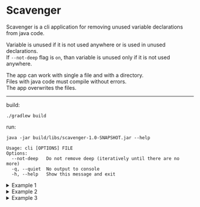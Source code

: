 # Scavenger

Scavenger is a cli application for removing unused variable declarations from java code.  

Variable is unused if it is not used anywhere or is used in unused declarations.  
If `--not-deep` flag is `on`, than variable is unused only if it is not used anywhere.

The app can work with single a file and with a directory.  
Files with java code must compile without errors.  
The app overwrites the files.

---
build:
```
./gradlew build
```
run:
```
java -jar build/libs/scavenger-1.0-SNAPSHOT.jar --help

Usage: cli [OPTIONS] FILE
Options:
  --not-deep   Do not remove deep (iteratively until there are no more)
  -q, --quiet  No output to console
  -h, --help   Show this message and exit
```

<details><summary>Example 1</summary>
  
Before:  
  
```java
class myClass {
    public int myFun() {
        int a = 1;
        int r, z;
        int removeMe = 42;
        int removeMe2 = removeMe + 1;
        if (a > 1) {
            int b = 6;
        }
        if (a > 2) {
            int b = 6;
            b += 3;
        }
        r = a;
        return 5;
    }
}
```
  After:
  ```java
  class myClass {
  
    public int myFun() {
        int a = 1;
        int r;
        if (a > 1) {
        }
        if (a > 2) {
            int b = 6;
            b += 3;
        }
        r = a;
        return 5;
    }
}
  ```
  
  Console:
  ```
java -jar build/libs/scavenger-1.0-SNAPSHOT.jar src/test/resources/test.java
  
File src/test/resources/test.java:
removed on iteration 1 :
variable declaration on line 4 with name z  (scopeId 1)
variable declaration on line 6 with name removeMe2  (scopeId 1)
variable declaration on line 8 with name b  (scopeId 2)
removed on iteration 2 :
variable declaration on line 5 with name removeMe  (scopeId 1)
  ```

</details>


<details><summary>Example 2</summary>
  
Before:  
  
```java
class myClass {
    public int myFun() {
        int a1 = 1;
        int a2 = a1 + 1;
        int a3 = a2 + 1;
        int a4 = a3 + 1;

        int sum = 0;
        for (int i = 0; i < 5; i++) {
            sum += 1;
        }
        return sum;
    }
}

```
  After:
  ```java
  class myClass {

    public int myFun() {
        int sum = 0;
        for (int i = 0; i < 5; i++) {
            sum += 1;
        }
        return sum;
    }
}

  ```
  
  Console:
  ```
java -jar build/libs/scavenger-1.0-SNAPSHOT.jar src/test/resources/test2.java
  
File src/test/resources/test2.java:
removed on iteration 1 :
variable declaration on line 6 with name a4  (scopeId 1)
removed on iteration 2 :
variable declaration on line 5 with name a3  (scopeId 1)
removed on iteration 3 :
variable declaration on line 4 with name a2  (scopeId 1)
removed on iteration 4 :
variable declaration on line 3 with name a1  (scopeId 1)

  ```

</details>


<details><summary>Example 3</summary>
  
Before:  
  
```java
class myClass {
    public int myFun() {
        int a1 = 1;
        int a2 = a1 + 1;
        int a3 = a2 + 1;
        int a4 = a3 + 1;

        int sum = 0;
        for (int i = 0; i < 5; i++) {
            sum += 1;
        }
        return sum;
    }
}

```
  After:
  ```java
  class myClass {

    public int myFun() {
        int a1 = 1;
        int a2 = a1 + 1;
        int a3 = a2 + 1;
        int sum = 0;
        for (int i = 0; i < 5; i++) {
            sum += 1;
        }
        return sum;
    }
}


  ```
  
  Console:
  ```
java -jar build/libs/scavenger-1.0-SNAPSHOT.jar --not-deep src/test/resources/test2.java 
  
File src/test/resources/test2.java:
removed on iteration 1 :
variable declaration on line 6 with name a4  (scopeId 1)
  ```

</details>


